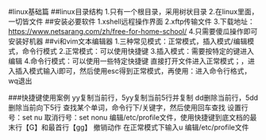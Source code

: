 #linux基础篇
##linux目录结构
    1.只有一个根目录，采用树状目录
    2.在linux里面，一切皆文件
##安装必要软件
    1.xshell远程操作界面
    2.xftp传输文件 
    3.下载地址：https://www.netsarang.com/zh/free-for-home-school/
    4.只需要傻瓜操作即可安装好机器
##vi和vim文本编辑器
    1.三种常见模式：正常模式，插入模式/编辑模式，命令行模式
    2.正常模式：可以使用快捷键
    3.插入模式：需要按特定的键进入编辑
    4.命令行模式：可以使用一些特定快捷键
    直接打开文件进入正常模式；，进入插入模式输入i即可，然后使用esc得到正常模式，再使用：进入命令行格式，wq退出
    
###快捷键使用案例
    yy复制当前行，5yy复制当前5行并复制
    dd删除当前行，5dd删除当前向下5行
    查找某个单词，命令行下/关键字，然后使用回车查找
    设置行号：set nu 取消行号：set nonu
    编辑/etc/profile文件，使用快捷键到底文档的最末行【G】和最首行【gg】
    撤销动作 在正常模式下输入u
    编辑/etc/profile文件
    
